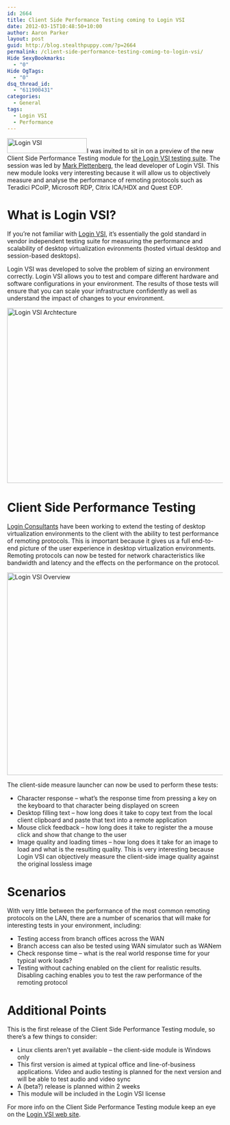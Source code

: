 ```yaml
---
id: 2664
title: Client Side Performance Testing coming to Login VSI
date: 2012-03-15T10:48:50+10:00
author: Aaron Parker
layout: post
guid: http://blog.stealthpuppy.com/?p=2664
permalink: /client-side-performance-testing-coming-to-login-vsi/
Hide SexyBookmarks:
  - "0"
Hide OgTags:
  - "0"
dsq_thread_id:
  - "611900431"
categories:
  - General
tags:
  - Login VSI
  - Performance
---
```

<img class="alignleft size-full wp-image-2665" title="Login VSI" src="http://stealthpuppy.com/wp-content/uploads/2012/03/loginvsiheader.png" alt="Login VSI" width="186" height="35" srcset="https://stealthpuppy.com/wp-content/uploads/2012/03/loginvsiheader.png 186w, https://stealthpuppy.com/wp-content/uploads/2012/03/loginvsiheader-150x28.png 150w" sizes="(max-width: 186px) 100vw, 186px" />I was invited to sit in on a preview of the new Client Side Performance Testing module for [the Login VSI testing suite](http://www.loginvsi.com/en/product-overview). The session was led by [Mark Plettenberg](https://twitter.com/#!/markplettenberg), the lead developer of Login VSI. This new module looks very interesting because it will allow us to objectively measure and analyse the performance of remoting protocols such as Teradici PCoIP, Microsoft RDP, Citrix ICA/HDX and Quest EOP.

# What is Login VSI?

If you&#8217;re not familiar with [Login VSI](http://www.loginvsi.com/en/product-overview), it&#8217;s essentially the gold standard in vendor independent testing suite for measuring the performance and scalability of desktop virtualization evironments (hosted virtual desktop and session-based desktops).

Login VSI was developed to solve the problem of sizing an environment correctly. Login VSI allows you to test and compare different hardware and software configurations in your environment. The results of those tests will ensure that you can scale your infrastructure confidently as well as understand the impact of changes to your environment.

<img class="alignleft size-full wp-image-2666" title="Login VSI Archtecture" src="http://stealthpuppy.com/wp-content/uploads/2012/03/LoginVSIArchtecture.png" alt="Login VSI Archtecture" width="660" height="408" srcset="https://stealthpuppy.com/wp-content/uploads/2012/03/LoginVSIArchtecture.png 660w, https://stealthpuppy.com/wp-content/uploads/2012/03/LoginVSIArchtecture-150x92.png 150w, https://stealthpuppy.com/wp-content/uploads/2012/03/LoginVSIArchtecture-300x185.png 300w" sizes="(max-width: 660px) 100vw, 660px" /> 

# Client Side Performance Testing

[Login Consultants](http://loginconsultants.com/) have been working to extend the testing of desktop virtualization environments to the client with the ability to test performance of remoting protocols. This is important because it gives us a full end-to-end picture of the user experience in desktop virtualization environments. Remoting protocols can now be tested for network characteristics like bandwidth and latency and the effects on the performance on the protocol.

<img class="alignleft size-full wp-image-2667" title="Login VSI Overview" src="http://stealthpuppy.com/wp-content/uploads/2012/03/LoginVSIClideOverview.png" alt="Login VSI Overview" width="660" height="472" srcset="https://stealthpuppy.com/wp-content/uploads/2012/03/LoginVSIClideOverview.png 660w, https://stealthpuppy.com/wp-content/uploads/2012/03/LoginVSIClideOverview-150x107.png 150w, https://stealthpuppy.com/wp-content/uploads/2012/03/LoginVSIClideOverview-300x214.png 300w" sizes="(max-width: 660px) 100vw, 660px" /> 

The client-side measure launcher can now be used to perform these tests:

  * Character response &#8211; what&#8217;s the response time from pressing a key on the keyboard to that character being displayed on screen
  * Desktop filling text &#8211; how long does it take to copy text from the local client clipboard and paste that text into a remote application
  * Mouse click feedback &#8211; how long does it take to register the a mouse click and show that change to the user
  * Image quality and loading times &#8211; how long does it take for an image to load and what is the resulting quality. This is very interesting because Login VSI can objectively measure the client-side image quality against the original lossless image

# Scenarios

With very little between the performance of the most common remoting protocols on the LAN, there are a number of scenarios that will make for interesting tests in your environment, including:

  * Testing access from branch offices across the WAN
  * Branch access can also be tested using WAN simulator such as WANem
  * Check response time &#8211; what is the real world response time for your typical work loads?
  * Testing without caching enabled on the client for realistic results. Disabling caching enables you to test the raw performance of the remoting protocol

# Additional Points

This is the first release of the Client Side Performance Testing module, so there&#8217;s a few things to consider:

  * Linux clients aren&#8217;t yet available &#8211; the client-side module is Windows only
  * This first version is aimed at typical office and line-of-business applications. Video and audio testing is planned for the next version and will be able to test audio and video sync
  * A (beta?) release is planned within 2 weeks
  * This module will be included in the Login VSI license

For more info on the Client Side Performance Testing module keep an eye on the [Login VSI web site](http://www.loginvsi.com/).